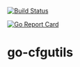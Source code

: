 [![Build Status](https://travis-ci.org/mbarbita/golib-cfgutils.svg?branch=master)](https://travis-ci.org/mbarbita/golib-cfgutils)

[![Go Report Card](https://goreportcard.com/badge/github.com/mbarbita/golib-cfgutils)](https://goreportcard.com/report/github.com/mbarbita/golib-cfgutils)

# go-cfgutils
